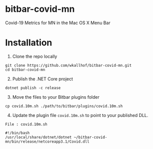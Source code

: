 # bitbar-covid-mn
Covid-19 Metrics for MN in the Mac OS X Menu Bar


# Installation

1. Clone the repo locally
```
git clone https://github.com/wkallhof/bitbar-covid-mn.git
cd bitbar-covid-mn
```

2. Publish the .NET Core project
```
dotnet publish -c release
```

3. Move the files to your Bitbar plugins folder
```
cp covid.10m.sh ./path/to/bitbar/plugins/covid.10m.sh
```

4. Update the plugin file `covid.10m.sh` to point to your published DLL.

```
File : covid.10m.sh

#!/bin/bash
/usr/local/share/dotnet/dotnet ~/bitbar-covid-mn/bin/release/netcoreapp3.1/Covid.dll
```
